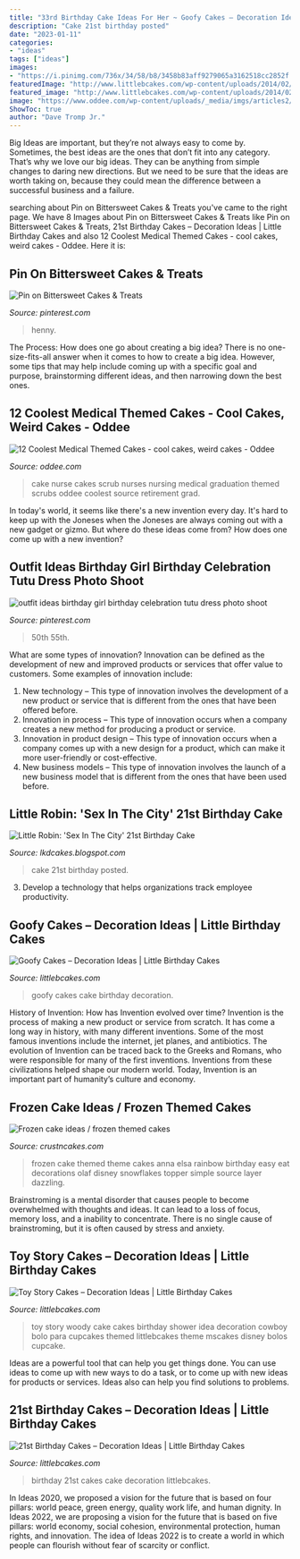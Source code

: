 ```yaml
---
title: "33rd Birthday Cake Ideas For Her ~ Goofy Cakes – Decoration Ideas"
description: "Cake 21st birthday posted"
date: "2023-01-11"
categories:
- "ideas"
tags: ["ideas"]
images:
- "https://i.pinimg.com/736x/34/58/b8/3458b83aff9279065a3162518cc2852f.jpg"
featuredImage: "http://www.littlebcakes.com/wp-content/uploads/2014/02/Toy-Story-Cakes.jpg"
featured_image: "http://www.littlebcakes.com/wp-content/uploads/2014/02/Toy-Story-Cakes.jpg"
image: "https://www.oddee.com/wp-content/uploads/_media/imgs/articles2/a97107_g074_3-scrub.jpg"
ShowToc: true
author: "Dave Tromp Jr."
---
```



Big Ideas are important, but they’re not always easy to come by. Sometimes, the best ideas are the ones that don’t fit into any category. That’s why we love our big ideas. They can be anything from simple changes to daring new directions. But we need to be sure that the ideas are worth taking on, because they could mean the difference between a successful business and a failure.

	

		
searching about Pin on Bittersweet Cakes &amp; Treats you've came to the right page. We have 8 Images about Pin on Bittersweet Cakes &amp; Treats like Pin on Bittersweet Cakes &amp; Treats, 21st Birthday Cakes – Decoration Ideas | Little Birthday Cakes and also 12 Coolest Medical Themed Cakes - cool cakes, weird cakes - Oddee. Here it is:
		
    
## Pin On Bittersweet Cakes &amp; Treats

<img loading=lazy src="https://i.pinimg.com/736x/e5/b7/b4/e5b7b4ab58441a3a3b7e58bc134469b0.jpg" onerror="this.onerror=null;this.src='https://tse2.mm.bing.net/th?id=OIP.MBhm_8jn7TN73jyvraHRFgHaKs&amp;pid=15.1';" alt="Pin on Bittersweet Cakes &amp; Treats">

_Source: pinterest.com_

>henny. 

	

The Process: How does one go about creating a big idea?
There is no one-size-fits-all answer when it comes to how to create a big idea. However, some tips that may help include coming up with a specific goal and purpose, brainstorming different ideas, and then narrowing down the best ones.

    
## 12 Coolest Medical Themed Cakes - Cool Cakes, Weird Cakes - Oddee

<img loading=lazy src="https://www.oddee.com/wp-content/uploads/_media/imgs/articles2/a97107_g074_3-scrub.jpg" onerror="this.onerror=null;this.src='https://tse2.mm.bing.net/th?id=OIP.uxlVXVhZkdU_KoeNvmwmmgHaJ4&amp;pid=15.1';" alt="12 Coolest Medical Themed Cakes - cool cakes, weird cakes - Oddee">

_Source: oddee.com_

>cake nurse cakes scrub nurses nursing medical graduation themed scrubs oddee coolest source retirement grad. 

	

In today's world, it seems like there's a new invention every day.  It's hard to keep up with the Joneses when the Joneses are always coming out with a new gadget or gizmo.  But where do these ideas come from?  How does one come up with a new invention?

    
## Outfit Ideas Birthday Girl Birthday Celebration Tutu Dress Photo Shoot

<img loading=lazy src="https://i.pinimg.com/736x/34/58/b8/3458b83aff9279065a3162518cc2852f.jpg" onerror="this.onerror=null;this.src='https://tse4.mm.bing.net/th?id=OIP.FXq4vIXFebmtcKbrJT3UawHaKw&amp;pid=15.1';" alt="outfit ideas birthday girl birthday celebration tutu dress photo shoot">

_Source: pinterest.com_

>50th 55th. 

	

What are some types of innovation?
Innovation can be defined as the development of new and improved products or services that offer value to customers. Some examples of innovation include: 
1. New technology – This type of innovation involves the development of a new product or service that is different from the ones that have been offered before.
2. Innovation in process – This type of innovation occurs when a company creates a new method for producing a product or service.
3. Innovation in product design – This type of innovation occurs when a company comes up with a new design for a product, which can make it more user-friendly or cost-effective.
4. New business models – This type of innovation involves the launch of a new business model that is different from the ones that have been used before.

    
## Little Robin: &#039;Sex In The City&#039; 21st Birthday Cake

<img loading=lazy src="http://4.bp.blogspot.com/-bc6LwDpKNZw/TnsmI_iILSI/AAAAAAAAAGA/Pfu8WCINUyE/s1600/alix+cake.jpg" onerror="this.onerror=null;this.src='https://tse3.mm.bing.net/th?id=OIP.5PKczBhtTpTTHrpkhO9LKgHaL-&amp;pid=15.1';" alt="Little Robin: &#039;Sex In The City&#039; 21st Birthday Cake">

_Source: lkdcakes.blogspot.com_

>cake 21st birthday posted. 

	

3. Develop a technology that helps organizations track employee productivity. 

    
## Goofy Cakes – Decoration Ideas | Little Birthday Cakes

<img loading=lazy src="http://www.littlebcakes.com/wp-content/uploads/2014/05/Goofy-Birthday-Cakes.jpg" onerror="this.onerror=null;this.src='https://tse1.mm.bing.net/th?id=OIP.sA0dhL8ZN8EZG9q1kfIq-gHaJ4&amp;pid=15.1';" alt="Goofy Cakes – Decoration Ideas | Little Birthday Cakes">

_Source: littlebcakes.com_

>goofy cakes cake birthday decoration. 

	

History of Invention: How has Invention evolved over time?
Invention is the process of making a new product or service from scratch. It has come a long way in history, with many different inventions. Some of the most famous inventions include the internet, jet planes, and antibiotics. The evolution of Invention can be traced back to the Greeks and Romans, who were responsible for many of the first inventions. Inventions from these civilizations helped shape our modern world. Today, Invention is an important part of humanity’s culture and economy.

    
## Frozen Cake Ideas / Frozen Themed Cakes

<img loading=lazy src="http://www.crustncakes.com/blog/wp-content/uploads/2015/07/84c41f60ddd5dbd032977f5a4eb14569.jpg" onerror="this.onerror=null;this.src='https://tse1.mm.bing.net/th?id=OIP.EmDkRJlw2msi1FCTvTzz7QHaLO&amp;pid=15.1';" alt="Frozen cake ideas / frozen themed cakes">

_Source: crustncakes.com_

>frozen cake themed theme cakes anna elsa rainbow birthday easy eat decorations olaf disney snowflakes topper simple source layer dazzling. 

	

Brainstroming is a mental disorder that causes people to become overwhelmed with thoughts and ideas. It can lead to a loss of focus, memory loss, and a inability to concentrate. There is no single cause of brainstroming, but it is often caused by stress and anxiety.

    
## Toy Story Cakes – Decoration Ideas | Little Birthday Cakes

<img loading=lazy src="http://www.littlebcakes.com/wp-content/uploads/2014/02/Toy-Story-Cakes.jpg" onerror="this.onerror=null;this.src='https://tse1.mm.bing.net/th?id=OIP.bapMZ-u2WMAUOaOsA05TngHaJ4&amp;pid=15.1';" alt="Toy Story Cakes – Decoration Ideas | Little Birthday Cakes">

_Source: littlebcakes.com_

>toy story woody cake cakes birthday shower idea decoration cowboy bolo para cupcakes themed littlebcakes theme mscakes disney bolos cupcake. 

	

Ideas are a powerful tool that can help you get things done. You can use ideas to come up with new ways to do a task, or to come up with new ideas for products or services. Ideas also can help you find solutions to problems.

    
## 21st Birthday Cakes – Decoration Ideas | Little Birthday Cakes

<img loading=lazy src="http://www.littlebcakes.com/wp-content/uploads/2014/02/Images-of-21st-Birthday-Cakes.jpg" onerror="this.onerror=null;this.src='https://tse2.mm.bing.net/th?id=OIP.7ceUCD8BGLXEkUFyYyEfdAHaJ4&amp;pid=15.1';" alt="21st Birthday Cakes – Decoration Ideas | Little Birthday Cakes">

_Source: littlebcakes.com_

>birthday 21st cakes cake decoration littlebcakes. 

	

In Ideas 2020, we proposed a vision for the future that is based on four pillars: world peace, green energy, quality work life, and human dignity. In Ideas 2022, we are proposing a vision for the future that is based on five pillars: world economy, social cohesion, environmental protection, human rights, and innovation. The idea of Ideas 2022 is to create a world in which people can flourish without fear of scarcity or conflict.

